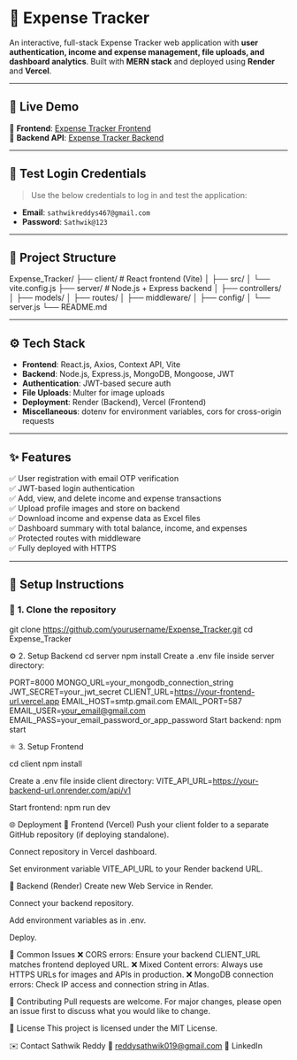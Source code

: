 # 💸 Expense Tracker

An interactive, full-stack Expense Tracker web application with **user authentication, income and expense management, file uploads, and dashboard analytics**. Built with **MERN stack** and deployed using **Render** and **Vercel**.

---

## 🚀 **Live Demo**

🔗 **Frontend**: [Expense Tracker Frontend](https://expense-tracker-683i.vercel.app)  
🔗 **Backend API**: [Expense Tracker Backend](https://expense-tracker-backend-82la.onrender.com)

---

## 🔑 **Test Login Credentials**

> Use the below credentials to log in and test the application:

- **Email**: `sathwikreddys467@gmail.com`  
- **Password**: `Sathwik@123`

---

## 📂 **Project Structure**

Expense_Tracker/
├── client/ # React frontend (Vite)
│ ├── src/
│ └── vite.config.js
├── server/ # Node.js + Express backend
│ ├── controllers/
│ ├── models/
│ ├── routes/
│ ├── middleware/
│ ├── config/
│ └── server.js
└── README.md

---

## ⚙️ **Tech Stack**

- **Frontend**: React.js, Axios, Context API, Vite
- **Backend**: Node.js, Express.js, MongoDB, Mongoose, JWT
- **Authentication**: JWT-based secure auth
- **File Uploads**: Multer for image uploads
- **Deployment**: Render (Backend), Vercel (Frontend)
- **Miscellaneous**: dotenv for environment variables, cors for cross-origin requests

---

## ✨ **Features**

✅ User registration with email OTP verification  
✅ JWT-based login authentication  
✅ Add, view, and delete income and expense transactions  
✅ Upload profile images and store on backend  
✅ Download income and expense data as Excel files  
✅ Dashboard summary with total balance, income, and expenses  
✅ Protected routes with middleware  
✅ Fully deployed with HTTPS

---

## 📝 **Setup Instructions**

### 🔧 **1. Clone the repository**


git clone https://github.com/yourusername/Expense_Tracker.git
cd Expense_Tracker

⚙️ 2. Setup Backend
cd server
npm install
Create a .env file inside server directory:

PORT=8000
MONGO_URL=your_mongodb_connection_string
JWT_SECRET=your_jwt_secret
CLIENT_URL=https://your-frontend-url.vercel.app
EMAIL_HOST=smtp.gmail.com
EMAIL_PORT=587
EMAIL_USER=your_email@gmail.com
EMAIL_PASS=your_email_password_or_app_password
Start backend:
npm start

⚛️ 3. Setup Frontend

cd client
npm install

Create a .env file inside client directory:
VITE_API_URL=https://your-backend-url.onrender.com/api/v1

Start frontend:
npm run dev

🌐 Deployment
🚀 Frontend (Vercel)
Push your client folder to a separate GitHub repository (if deploying standalone).

Connect repository in Vercel dashboard.

Set environment variable VITE_API_URL to your Render backend URL.

🚀 Backend (Render)
Create new Web Service in Render.

Connect your backend repository.

Add environment variables as in .env.

Deploy.

🐛 Common Issues
❌ CORS errors: Ensure your backend CLIENT_URL matches frontend deployed URL.
❌ Mixed Content errors: Always use HTTPS URLs for images and APIs in production.
❌ MongoDB connection errors: Check IP access and connection string in Atlas.

🤝 Contributing
Pull requests are welcome. For major changes, please open an issue first to discuss what you would like to change.

📝 License
This project is licensed under the MIT License.

✉️ Contact
Sathwik Reddy
📧 reddysathwik019@gmail.com
🔗 LinkedIn

